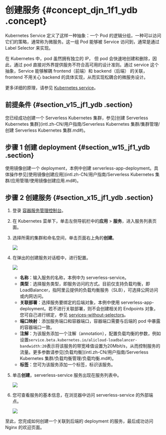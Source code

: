 # 创建服务 {#concept_djn_1f1_ydb .concept}

Kubernetes Service 定义了这样一种抽象：一个 Pod 的逻辑分组，一种可以访问它们的策略，通常称为微服务。这一组 Pod 能够被 Service 访问到，通常是通过 Label Selector 来实现。

在 Kubernetes 中，pod 虽然拥有独立的 IP， 但 pod 会快速地创建和删除，因此，通过 pod 直接对外界提供服务不符合高可用的设计准则。通过 service 这个抽象，Service 能够解耦 frontend（前端）和 backend（后端） 的关联，frontend 不用关心 backend 的具体实现，从而实现松耦合的微服务设计。

更多详细的原理，请参见 [Kubernetes service](https://kubernetes.io/docs/concepts/services-networking/service)。

## 前提条件 {#section_v15_jf1_ydb .section}

您已经成功创建一个 Serverless Kubernetes 集群，参见[创建 Serverless Kubernetes 集群](intl.zh-CN/用户指南/Serverless Kubernetes 集群/集群管理/创建 Serverless Kubernetes 集群.md#)。

## 步骤 1 创建 deployment {#section_w15_jf1_ydb .section}

使用镜像创建一个 deployment，本例中创建 serverless-app-deployment。具体操作参见[使用镜像创建应用](intl.zh-CN/用户指南/Serverless Kubernetes 集群/应用管理/使用镜像创建应用.md#)。

## 步骤 2 创建服务 {#section_x15_jf1_ydb .section}

1.  登录 [容器服务管理控制台](https://cs.console.aliyun.com)。
2.  在 Kubernetes 菜单下，单击左侧导航栏中的**应用** \> **服务**，进入服务列表页面。
3.  选择所需的集群和命名空间，单击页面右上角的**创建**。

    ![](http://static-aliyun-doc.oss-cn-hangzhou.aliyuncs.com/assets/img/6966/15341400885664_zh-CN.png)

4.  在弹出的创建服务对话框中，进行配置。

    ![](http://static-aliyun-doc.oss-cn-hangzhou.aliyuncs.com/assets/img/6966/15341400885666_zh-CN.png)

    -   **名称**：输入服务的名称，本例中为 serverless-service。
    -   **类型**：选择服务类型，即服务访问的方式。目前仅支持负载均衡，即 LoadBalancer，指阿里云提供的负载均衡服务（SLB），可选择公网访问或内网访问。
    -   **关联部署**：选择服务要绑定的后端对象，本例中使用 serverless-app-deployment。若不进行关联部署，则不会创建相关的 Endpoints 对象，您可自己进行绑定，参见 [services-without-selectors](https://kubernetes.io/docs/concepts/services-networking/service/#services-without-selectors)。
    -   **端口映射**：添加服务端口和容器端口，容器端口需要与后端的 pod 中暴露的容器端口一致。
    -   **注解**：为该服务添加一个注解（annotation），配置负载均衡的参数，例如设置`service.beta.kubernetes.io/alicloud-loadbalancer-bandwidth:20`表示将该服务的带宽峰值设置为20Mbit/s，从而控制服务的流量。更多参数请参见[负载均衡](intl.zh-CN/用户指南/Serverless Kubernetes 集群/负载均衡管理/负载均衡.md#)。
    -   **标签**：您可为该服务添加一个标签，标识该服务。
5.  单击**创建**，serverless-service 服务出现在服务列表中。

    ![](http://static-aliyun-doc.oss-cn-hangzhou.aliyuncs.com/assets/img/6966/15341400885667_zh-CN.png)

6.  您可查看服务的基本信息，在浏览器中访问 serverless-service 的外部端点。

    ![](http://static-aliyun-doc.oss-cn-hangzhou.aliyuncs.com/assets/img/6966/15341400895668_zh-CN.png)


至此，您完成如何创建一个关联到后端的 deployment 的服务，最后成功访问 Nginx 的欢迎页面。

